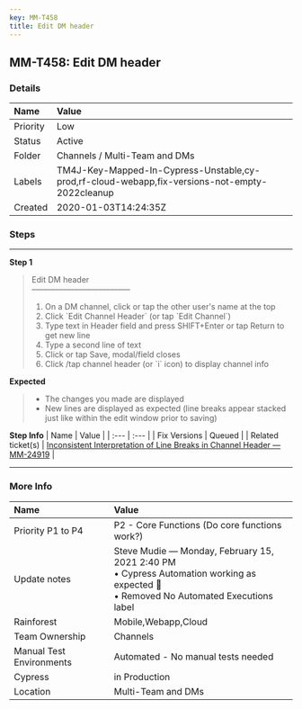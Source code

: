 ```yaml
---
key: MM-T458
title: Edit DM header
---
```


## MM-T458: Edit DM header

### Details

| Name     | Value                                                                                          |
| :------- | :--------------------------------------------------------------------------------------------- |
| Priority | Low                                                                                            |
| Status   | Active                                                                                         |
| Folder   | Channels / Multi-Team and DMs                                                                  |
| Labels   | TM4J-Key-Mapped-In-Cypress-Unstable,cy-prod,rf-cloud-webapp,fix-versions-not-empty-2022cleanup |
| Created  | 2020-01-03T14:24:35Z                                                                           |

### Steps

<hr/>

**Step 1**

> <article>Edit DM header<br>–––––––––––––––––––––––––<ol><li>On a DM channel, click or tap the other user's name at the top</li><li> Click `Edit Channel Header` (or tap `Edit Channel`)</li><li> Type text in Header field and press SHIFT+Enter or tap Return to get new line</li><li> Type a second line of text</li><li>Click or tap Save, modal/field closes</li><li>Click /tap channel header (or `i` icon) to display channel info</li></ol></article>

**Expected**

> <article><ul><li>The changes you made are displayed</li><li>New lines are displayed as expected (line breaks appear stacked just like within the edit window prior to saving)</li></ul></article>

**Step Info**
| Name | Value |
| :--- | :--- |
| Fix Versions | Queued |
| Related ticket(s) | <a href="https://mattermost.atlassian.net/browse/MM-24919">Inconsistent Interpretation of Line Breaks in Channel Header — MM-24919</a> |

<hr/>

### More Info

| Name                     | Value                                                                                                                                    |
| :----------------------- | :--------------------------------------------------------------------------------------------------------------------------------------- |
| Priority P1 to P4        | P2 - Core Functions (Do core functions work?)                                                                                            |
| Update notes             | Steve Mudie — Monday, February 15, 2021 2:40 PM<br>• Cypress Automation working as expected 🎉<br>• Removed No Automated Executions label |
| Rainforest               | Mobile,Webapp,Cloud                                                                                                                      |
| Team Ownership           | Channels                                                                                                                                 |
| Manual Test Environments | Automated - No manual tests needed                                                                                                       |
| Cypress                  | in Production                                                                                                                            |
| Location                 | Multi-Team and DMs                                                                                                                       |
